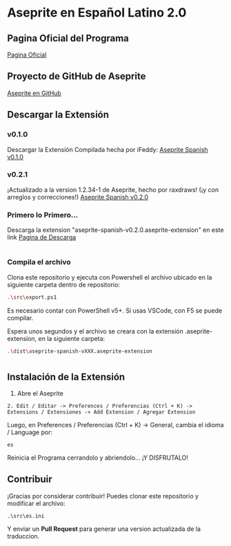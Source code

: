 # Aseprite en Español Latino 2.0

## Pagina Oficial del Programa

[Pagina Oficial](https://www.aseprite.org/)

## Proyecto de GitHub de Aseprite

[Aseprite en GitHub](https://github.com/aseprite/aseprite)

## Descargar la Extensión

### v0.1.0
Descargar la Extensión Compilada hecha por iFeddy: [Aseprite Spanish v0.1.0](https://github.com/Latirus/aseprite-spanish/releases/download/v0.1.0/aseprite-spanish-v0.1.0.aseprite-extension)

### v0.2.1
¡Actualizado a la version 1.2.34-1 de Aseprite, hecho por raxdraws! (¡y con arreglos y correcciones!) [Aseprite Spanish v0.2.0](https://github.com/raxdraws/aseprite-spanish/releases/tag/v0.2.1)

### Primero lo Primero... 
Descarga la extension "aseprite-spanish-v0.2.0.aseprite-extension" en este link [Pagina de Descarga](https://github.com/raxdraws/aseprite-spanish/releases/tag/v0.2.0)

#

### Compila el archivo
Clona este repositorio y ejecuta con Powershell el archivo ubicado en la siguiente carpeta dentro de repositorio:

```bash
.\src\export.ps1
```

Es necesario contar con PowerShell v5+. Si usas VSCode, con F5 se puede compilar.

Espera unos segundos y el archivo se creara con la extensión .aseprite-extension, en la siguiente carpeta:

```bash
.\dist\aseprite-spanish-vXXX.aseprite-extension
```

#

## Instalación de la Extensión

1. Abre el Aseprite

```
2. Edit / Editar -> Preferences / Preferencias (Ctrl + K) -> Extensions / Extensiones -> Add Extension / Agregar Extension
```

Luego, en Preferences / Preferencias (Ctrl + K) -> General, cambia el idioma / Language por:

```
es
```

Reinicia el Programa cerrandolo y abriendolo... ¡Y DISFRUTALO!

## Contribuir

¡Gracias por considerar contribuir! Puedes clonar este repositorio y modificar el archivo:

```
.\src\es.ini
```

Y enviar un **Pull Request** para generar una version actualizada de la traduccion.
